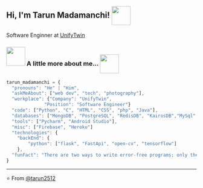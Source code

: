 
<h2> Hi, I'm Tarun Madamanchi! <img src="https://media.giphy.com/media/6b8kW7l6lHzIk8nxUA/giphy.gif" width="50" align="center"></h2>
<p>Software Enginner at <a href="https://unifytwin.com/home">UnifyTwin</a>
</p>


### <img src="https://media.giphy.com/media/VgCDAzcKvsR6OM0uWg/giphy.gif" width="50"> A little more about me... <img src="https://media.giphy.com/media/nm6266UyRc2EnfpAo8/giphy.gif" width="50" align="center"> 

```javascript
tarun_madamanchi = {
  "pronouns": "He" | "Him",
  "askMeAbout": ["web dev", "tech", "photography"],
  "workplace": {"Company": "UnifyTwin",
              "Position": "Software Engineer"}
  "code": ["Python", "C", "HTML", "CSS", "php", "Java"],
  "databases": ["MongoDB", "PostgreSQL", "RedisDB", "KairosDB","MySql", "ArangoDB"]
  "tools": ["Pycharm", "Android Studio"],
  "misc": ["Firebase", "Heroku"]
  "technologies": {
    "backEnd": {
        "python": ["flask", "FastApi", "open-cv", "tensorflow"]
    },
  "funFact": "There are two ways to write error-free programs; only the third one works"
}
```


---

⭐️ From [@tarun2512](https://github.com/tarun2512)
